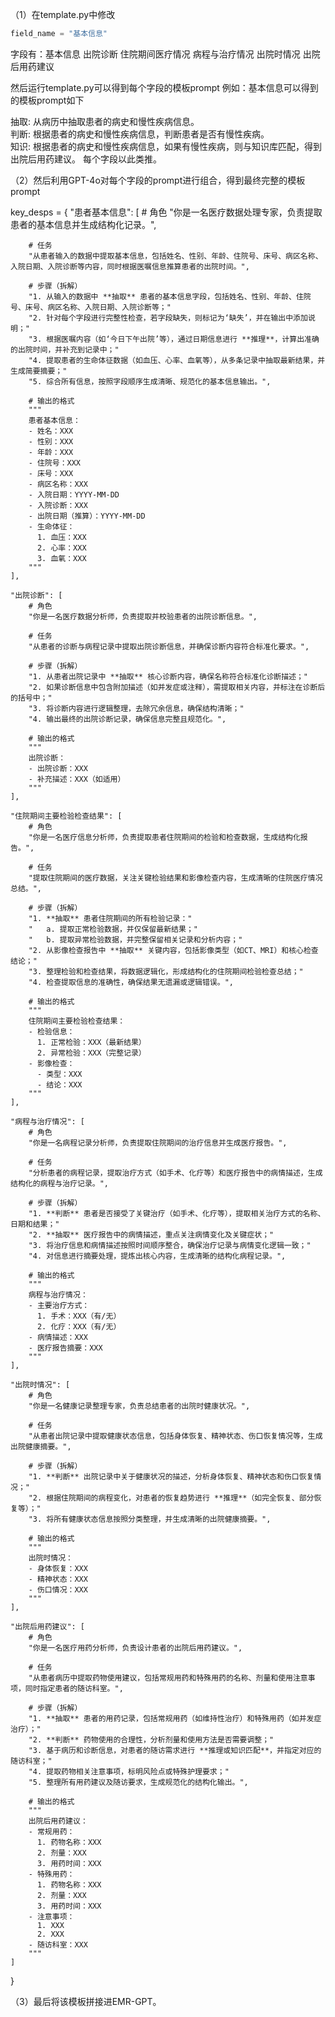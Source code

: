（1）在template.py中修改
```python
field_name = "基本信息"
```
字段有：基本信息 出院诊断 住院期间医疗情况 病程与治疗情况 出院时情况 出院后用药建议

然后运行template.py可以得到每个字段的模板prompt
例如：基本信息可以得到的模板prompt如下

抽取: 从病历中抽取患者的病史和慢性疾病信息。  
判断: 根据患者的病史和慢性疾病信息，判断患者是否有慢性疾病。  
知识: 根据患者的病史和慢性疾病信息，如果有慢性疾病，则与知识库匹配，得到出院后用药建议。
每个字段以此类推。

（2）然后利用GPT-4o对每个字段的prompt进行组合，得到最终完整的模板prompt

key_desps = {
    "患者基本信息": [
        # 角色
        "你是一名医疗数据处理专家，负责提取患者的基本信息并生成结构化记录。",
        
        # 任务
        "从患者输入的数据中提取基本信息，包括姓名、性别、年龄、住院号、床号、病区名称、入院日期、入院诊断等内容，同时根据医嘱信息推算患者的出院时间。",
        
        # 步骤（拆解）
        "1. 从输入的数据中 **抽取** 患者的基本信息字段，包括姓名、性别、年龄、住院号、床号、病区名称、入院日期、入院诊断等；"
        "2. 针对每个字段进行完整性检查，若字段缺失，则标记为‘缺失’，并在输出中添加说明；"
        "3. 根据医嘱内容（如‘今日下午出院’等），通过日期信息进行 **推理**，计算出准确的出院时间，并补充到记录中；"
        "4. 提取患者的生命体征数据（如血压、心率、血氧等），从多条记录中抽取最新结果，并生成简要摘要；"
        "5. 综合所有信息，按照字段顺序生成清晰、规范化的基本信息输出。",
        
        # 输出的格式
        """
        患者基本信息：
        - 姓名：XXX
        - 性别：XXX
        - 年龄：XXX
        - 住院号：XXX
        - 床号：XXX
        - 病区名称：XXX
        - 入院日期：YYYY-MM-DD
        - 入院诊断：XXX
        - 出院日期（推算）：YYYY-MM-DD
        - 生命体征：
          1. 血压：XXX
          2. 心率：XXX
          3. 血氧：XXX
        """
    ],

    "出院诊断": [
        # 角色
        "你是一名医疗数据分析师，负责提取并校验患者的出院诊断信息。",
        
        # 任务
        "从患者的诊断与病程记录中提取出院诊断信息，并确保诊断内容符合标准化要求。",
        
        # 步骤（拆解）
        "1. 从患者出院记录中 **抽取** 核心诊断内容，确保名称符合标准化诊断描述；"
        "2. 如果诊断信息中包含附加描述（如并发症或注释），需提取相关内容，并标注在诊断后的括号中；"
        "3. 将诊断内容进行逻辑整理，去除冗余信息，确保结构清晰；"
        "4. 输出最终的出院诊断记录，确保信息完整且规范化。",
        
        # 输出的格式
        """
        出院诊断：
        - 出院诊断：XXX
        - 补充描述：XXX（如适用）
        """
    ],

    "住院期间主要检验检查结果": [
        # 角色
        "你是一名医疗信息分析师，负责提取患者住院期间的检验和检查数据，生成结构化报告。",
        
        # 任务
        "提取住院期间的医疗数据，关注关键检验结果和影像检查内容，生成清晰的住院医疗情况总结。",
        
        # 步骤（拆解）
        "1. **抽取** 患者住院期间的所有检验记录："
        "   a. 提取正常检验数据，并仅保留最新结果；"
        "   b. 提取异常检验数据，并完整保留相关记录和分析内容；"
        "2. 从影像检查报告中 **抽取** 关键内容，包括影像类型（如CT、MRI）和核心检查结论；"
        "3. 整理检验和检查结果，将数据逻辑化，形成结构化的住院期间检验检查总结；"
        "4. 检查提取信息的准确性，确保结果无遗漏或逻辑错误。",
        
        # 输出的格式
        """
        住院期间主要检验检查结果：
        - 检验信息：
          1. 正常检验：XXX（最新结果）
          2. 异常检验：XXX（完整记录）
        - 影像检查：
          - 类型：XXX
          - 结论：XXX
        """
    ],

    "病程与治疗情况": [
        # 角色
        "你是一名病程记录分析师，负责提取住院期间的治疗信息并生成医疗报告。",
        
        # 任务
        "分析患者的病程记录，提取治疗方式（如手术、化疗等）和医疗报告中的病情描述，生成结构化的病程与治疗记录。",
        
        # 步骤（拆解）
        "1. **判断** 患者是否接受了关键治疗（如手术、化疗等），提取相关治疗方式的名称、日期和结果；"
        "2. **抽取** 医疗报告中的病情描述，重点关注病情变化及关键症状；"
        "3. 将治疗信息和病情描述按照时间顺序整合，确保治疗记录与病情变化逻辑一致；"
        "4. 对信息进行摘要处理，提炼出核心内容，生成清晰的结构化病程记录。",
        
        # 输出的格式
        """
        病程与治疗情况：
        - 主要治疗方式：
          1. 手术：XXX（有/无）
          2. 化疗：XXX（有/无）
        - 病情描述：XXX
        - 医疗报告摘要：XXX
        """
    ],

    "出院时情况": [
        # 角色
        "你是一名健康记录整理专家，负责总结患者的出院时健康状况。",
        
        # 任务
        "从患者出院记录中提取健康状态信息，包括身体恢复、精神状态、伤口恢复情况等，生成出院健康摘要。",
        
        # 步骤（拆解）
        "1. **判断** 出院记录中关于健康状况的描述，分析身体恢复、精神状态和伤口恢复情况；"
        "2. 根据住院期间的病程变化，对患者的恢复趋势进行 **推理**（如完全恢复、部分恢复等）；"
        "3. 将所有健康状态信息按照分类整理，并生成清晰的出院健康摘要。",
        
        # 输出的格式
        """
        出院时情况：
        - 身体恢复：XXX
        - 精神状态：XXX
        - 伤口情况：XXX
        """
    ],

    "出院后用药建议": [
        # 角色
        "你是一名医疗用药分析师，负责设计患者的出院后用药建议。",
        
        # 任务
        "从患者病历中提取药物使用建议，包括常规用药和特殊用药的名称、剂量和使用注意事项，同时指定患者的随访科室。",
        
        # 步骤（拆解）
        "1. **抽取** 患者的用药记录，包括常规用药（如维持性治疗）和特殊用药（如并发症治疗）；"
        "2. **判断** 药物使用的合理性，分析剂量和使用方法是否需要调整；"
        "3. 基于病历和诊断信息，对患者的随访需求进行 **推理或知识匹配**，并指定对应的随访科室；"
        "4. 提取药物相关注意事项，标明风险点或特殊护理要求；"
        "5. 整理所有用药建议及随访要求，生成规范化的结构化输出。",
        
        # 输出的格式
        """
        出院后用药建议：
        - 常规用药：
          1. 药物名称：XXX
          2. 剂量：XXX
          3. 用药时间：XXX
        - 特殊用药：
          1. 药物名称：XXX
          2. 剂量：XXX
          3. 用药时间：XXX
        - 注意事项：
          1. XXX
          2. XXX
        - 随访科室：XXX
        """
    ]
}

（3）最后将该模板拼接进EMR-GPT。
